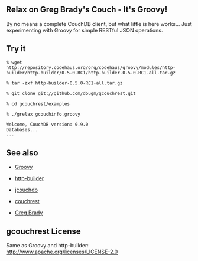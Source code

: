 ## Relax on Greg Brady's Couch - It's Groovy!

By no means a complete CouchDB client, but what little is here works...
Just experimenting with Groovy for simple RESTful JSON operations.

## Try it

    % wget http://repository.codehaus.org/org/codehaus/groovy/modules/http-builder/http-builder/0.5.0-RC1/http-builder-0.5.0-RC1-all.tar.gz

    % tar -zxf http-builder-0.5.0-RC1-all.tar.gz

    % git clone git://github.com/dougm/gcouchrest.git

    % cd gcouchrest/examples

    % ./grelax gcouchinfo.groovy

    Welcome, CouchDB version: 0.9.0
    Databases...
    ...

## See also

* [Groovy](http://groovy.codehaus.org/)

* [http-builder](http://groovy.codehaus.org/modules/http-builder/)

* [jcouchdb](http://code.google.com/p/jcouchdb/)

* [couchrest](http://github.com/jchris/couchrest/)

* [Greg Brady](http://www.tvland.com/photogallery/brady_bunch/index.jhtml?pageNum=1&imgNum=4)

## gcouchrest License

Same as Groovy and http-builder: <http://www.apache.org/licenses/LICENSE-2.0>
